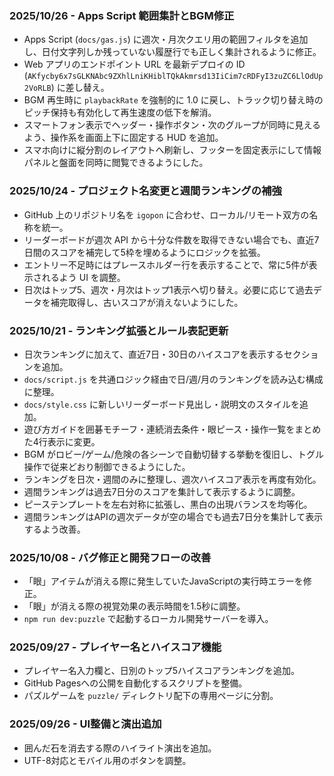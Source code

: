 ### 2025/10/26 - Apps Script 範囲集計とBGM修正

- Apps Script (`docs/gas.js`) に週次・月次クエリ用の範囲フィルタを追加し、日付文字列しか残っていない履歴行でも正しく集計されるように修正。
- Web アプリのエンドポイント URL を最新デプロイの ID (`AKfycby6x7sGLKNAbc9ZXhlLniKHiblTQkAkmrsd13IiCim7cRDFyI3zuZC6LlOdUp2VoRLB`) に差し替え。
- BGM 再生時に `playbackRate` を強制的に 1.0 に戻し、トラック切り替え時のピッチ保持も有効化して再生速度の低下を解消。
- スマートフォン表示でヘッダー・操作ボタン・次のグループが同時に見えるよう、操作系を画面上下に固定する HUD を追加。
- スマホ向けに縦分割のレイアウトへ刷新し、フッターを固定表示にして情報パネルと盤面を同時に閲覧できるようにした。

### 2025/10/24 - プロジェクト名変更と週間ランキングの補強

- GitHub 上のリポジトリ名を `igopon` に合わせ、ローカル/リモート双方の名称を統一。
- リーダーボードが週次 API から十分な件数を取得できない場合でも、直近7日間のスコアを補完して5枠を埋めるようにロジックを拡張。
- エントリー不足時にはプレースホルダー行を表示することで、常に5件が表示されるよう UI を調整。
- 日次はトップ5、週次・月次はトップ1表示へ切り替え。必要に応じて過去データを補完取得し、古いスコアが消えないようにした。

### 2025/10/21 - ランキング拡張とルール表記更新

- 日次ランキングに加えて、直近7日・30日のハイスコアを表示するセクションを追加。
- `docs/script.js` を共通ロジック経由で日/週/月のランキングを読み込む構成に整理。
- `docs/style.css` に新しいリーダーボード見出し・説明文のスタイルを追加。
- 遊び方ガイドを囲碁モチーフ・連続消去条件・眼ピース・操作一覧をまとめた4行表示に変更。
- BGM がロビー/ゲーム/危険の各シーンで自動切替する挙動を復旧し、トグル操作で従来どおり制御できるようにした。
- ランキングを日次・週間のみに整理し、週次ハイスコア表示を再度有効化。
- 週間ランキングは過去7日分のスコアを集計して表示するように調整。
- ピーステンプレートを左右対称に拡張し、黒白の出現バランスを均等化。
- 週間ランキングはAPIの週次データが空の場合でも過去7日分を集計して表示するよう改善。

### 2025/10/08 - バグ修正と開発フローの改善

- 「眼」アイテムが消える際に発生していたJavaScriptの実行時エラーを修正。
- 「眼」が消える際の視覚効果の表示時間を1.5秒に調整。
- `npm run dev:puzzle` で起動するローカル開発サーバーを導入。

### 2025/09/27 - プレイヤー名とハイスコア機能

- プレイヤー名入力欄と、日別のトップ5ハイスコアランキングを追加。
- GitHub Pagesへの公開を自動化するスクリプトを整備。
- パズルゲームを `puzzle/` ディレクトリ配下の専用ページに分割。

### 2025/09/26 - UI整備と演出追加

- 囲んだ石を消去する際のハイライト演出を追加。
- UTF-8対応とモバイル用のボタンを調整。
